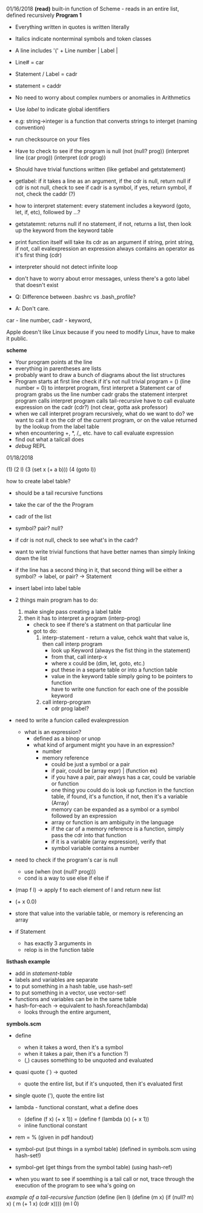 01/16/2018
**(read)** built-in function of Scheme - reads in an entire list, defined recursively
**Program 1**
- Everything written in quotes is written literally
- Italics indicate nonterminal symbols and token classes
- A line includes '(' + Line number | Label |
- Line# = car
- Statement / Label = cadr
- statement = caddr
- No need to worry about complex numbers or anomalies in Arithmetics
- Use *label* to indicate global identifiers
- e.g: string->integer is a function that converts strings to interget (naming convention)
- run checksource on your files
- Have to check to see if the program is null
	(not (null? prog))
		(interpret line (car prog))
		(interpret (cdr prog))
- Should have trivial functions written (like getlabel and getstatement)
- getlabel: if it takes a line as an argument, if the cdr is null, return null
	if cdr is not null, check to see if cadr is a symbol, if yes, return symbol, if not, check the caddr (?)
- how to interpret statement: every statement includes a keyword (goto, let, if, etc), followed by ...?
- getstatemnt: returns null if no statement, if not, returns a list, then look up the keyword from the keyword table
- print function itself will take its cdr as an argument
	if string, print string, if not, call evalexpression
		an expression always contains an operator as it's first thing (cdr)
- interpreter should not detect infinite loop
- don't have to worry about error messages, unless there's a goto label that doesn't exist


- Q: Difference between .bashrc vs .bash_profile?
- A: Don't care.

car - line number, cadr - keyword,

Apple doesn't like Linux because if you need to modify Linux, have to make it public.

**scheme**
- Your program points at the line
- everything in parentheses are lists
- probably want to draw a bunch of diagrams about the list structures
- Program starts at first line
	check if it's not null
	trivial program = () (line number = 0)
	to interpret program, first interpret a Statement
	car of program grabs us the line number
	cadr grabs the statement
	interpret program calls interpret program calls tail-recursive
	have to call evaluate expression on the cadr (cdr?) (not clear, gotta ask professor)
- when we call interpret program recursively, what do we want to do?
	we want to call it on the cdr of the current program, or on the value returned by the lookup from the label table
- when encountering +, \*, /,, etc. have to call evaluate expression
- find out what a tailcall does
- *debug*
	REPL

01/18/2018

(1)
(2 l)
(3 (set x (+ a b)))
(4 (goto l))

how to create label table?
- should be a tail recursive functions
- take the car of the the Program
- cadr of the list
- symbol? pair? null?
- if cdr is not null, check to see what's in the cadr?
- want to write trivial functions that have better names than simply linking down the list
- if the line has a second thing in it, that second thing will be either a symbol? -> label, or pair? -> Statement
- insert label into label table
- 2 things main program has to do:
	1. make single pass creating a label table
	2. then it has to interpret a program (interp-prog)
		- check to see if there's a statment on that particular line
		- got to do:
			1. interp-statement - return a value, cehck waht that value is, then call interp program
				- look up Keyword (always the fist thing in the statement)
				- from that, call interp-x
				- where x could be (dim, let, goto, etc.)
				- put these in a separte table or into a function table
				- value in the keyword table simply going to be pointers to function
				- have to write one function for each one of the possible keyword
			2. call interp-program
				- cdr prog label?

- need to write a funcion called evalexpression
	- what is an expression?
		- defined as a binop or unop
		- what kind of argument might you have in an expression?
			- number
			- memory reference
				- could be just a symbol or a pair
				- if pair, could be (array expr) | (function ex)
				- if you have a pair, pair always has a car, could be variable or function
				- one thing you could do is look up function in the function table, if found, it's a function, if not, then it's a variable (Array)
				- memory can be expanded as a symbol or a symbol followed by an expression
				- array or function is am ambiguity in the language
				- if the car of a memory reference is a function, simply pass the cdr into that function
				- if it is a variable (array expression), verify that
				- symbol variable contains a number
- need to check if the program's car is null
	- use (when (not (null? prog)))
	- cond is a way to use else if else if

- (map f l) -> apply f to each element of l and return new list
- (+ x 0.0)

- store that value into the variable table, or memory is referencing an array
- if Statement
	- has exactly 3 arguments in
	- relop is in the function table

**listhash example**
- add in *statement-table*
- labels and variables are separate
- to put something in a hash table, use hash-set!
- to put something in a vector, use vector-set!
- functions and variables can be in the same table
- hash-for-each -> equivalent to hash.foreach(lambda)
	 - looks through the entire argument,

**symbols.scm**
- define
	- when it takes a word, then it's a symbol
	- when it takes a pair, then it's a function ?)
	- (,) causes something to be unquoted and evaluated
- quasi quote (`) -> quoted
	- quote the entire list, but if it's unquoted, then it's evaluated first
- single quote ('), quote the entire list
- lambda - functional constant, what a define does
	- (define (f x) (+ x 1)) = (define f (lambda (x) (+ x 1))
	- inline functional constant
- rem = % (given in pdf handout)
- symbol-put (put things in a symbol table) (defined in symbols.scm using hash-set!)
- symbol-get (get things from the symbol table) (using hash-ref)

- when you want to see if soemthing is a tail call or not, trace through the execution of the program to see wha's going on

*example of a tail-recursive function*
(define (len l)
	(define (m x)
		(if (null? m) x)
			( m (+ 1 x) (cdr x))))
	(m l 0)
